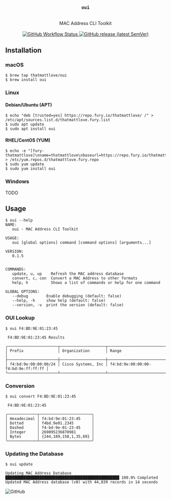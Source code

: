 <div align="center">
<h3>
    <code>oui</code>
</h3>
<br/>
MAC Address CLI Toolkit
<br/>
<br/>
    <a href="https://github.com/thatmattlove/oui/actions?query=workflow%3Atest">
        <img alt="GitHub Workflow Status" src="https://img.shields.io/github/workflow/status/thatmattlove/oui/test?style=for-the-badge">
    </a>
    <a href="https://github.com/thatmattlove/oui/releases">
        <img alt="GitHub release (latest SemVer)" src="https://img.shields.io/github/v/release/thatmattlove/oui?label=version&style=for-the-badge">
    </a>
</div>

## Installation

### macOS

```console
$ brew tap thatmattlove/oui
$ brew install oui
```

### Linux

#### Debian/Ubuntu (APT)

```console
$ echo "deb [trusted=yes] https://repo.fury.io/thatmattlove/ /" > /etc/apt/sources.list.d/thatmattlove.fury.list
$ sudo apt update
$ sudo apt install oui
```

#### RHEL/CentOS (YUM)

```console
$ echo -e "[fury-thatmattlove]\nname=thatmattlove\nbaseurl=https://repo.fury.io/thatmattlove/\nenabled=1\ngpgcheck=0" > /etc/yum.repos.d/thatmattlove.fury.repo
$ sudo yum update
$ sudo yum install oui
```

### Windows

TODO

## Usage

```console
$ oui --help
NAME:
   oui - MAC Address CLI Toolkit

USAGE:
   oui [global options] command [command options] [arguments...]

VERSION:
   0.1.5


COMMANDS:
   update, u, up    Refresh the MAC address database
   convert, c, con  Convert a MAC Address to other formats
   help, h          Shows a list of commands or help for one command

GLOBAL OPTIONS:
   --debug        Enable debugging (default: false)
   --help, -h     show help (default: false)
   --version, -v  print the version (default: false)
```

### OUI Lookup

```console
$ oui F4:BD:9E:01:23:45

 F4:BD:9E:01:23:45 Results

╭──────────────────────┬────────────────────┬─────────────────────────────────────╮
│ Prefix               │ Organization       │ Range                               │
├──────────────────────┼────────────────────┼─────────────────────────────────────┤
│ f4:bd:9e:00:00:00/24 │ Cisco Systems, Inc │ f4:bd:9e:00:00:00-f4:bd:9e:ff:ff:ff │
╰──────────────────────┴────────────────────┴─────────────────────────────────────╯

```

### Conversion

```console
$ oui convert F4:BD:9E:01:23:45

 F4:BD:9E:01:23:45

╭─────────────┬───────────────────────╮
│ Hexadecimal │ f4:bd:9e:01:23:45     │
│ Dotted      │ f4bd.9e01.2345        │
│ Dashed      │ f4-bd-9e-01-23-45     │
│ Integer     │ 269095236870981       │
│ Bytes       │ {244,189,158,1,35,69} │
╰─────────────┴───────────────────────╯

```

### Updating the Database

```
$ oui update

Updating MAC Address Database
██████████████████████████████████████████████████ 100.0% Completed
Updated MAC Address database (v0) with 44,839 records in 14 seconds

```

![GitHub](https://img.shields.io/github/license/thatmattlove/oui?style=for-the-badge)